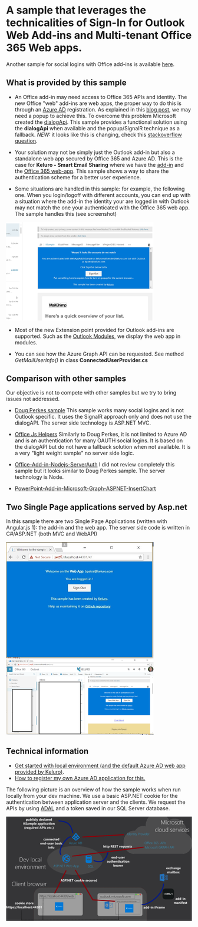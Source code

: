 # A sample that leverages the technicalities of Sign-In for Outlook Web Add-ins and Multi-tenant Office 365 Web apps.

Another sample for social logins with Office add-ins is available [here](https://github.com/dougperkes/Office-Add-in-AspNetMvc-ServerAuth). 

## What is provided by this sample

- An Office add-in may need access to Office 365 APIs and identity. The new Office "web" add-ins are web apps, the proper way to do this is through an [Azure AD](https://azure.microsoft.com/en-us/documentation/articles/active-directory-whatis/) registration. As explained in this [blog post](https://blogs.msdn.microsoft.com/richard_dizeregas_blog/2015/08/10/connecting-to-office-365-from-an-office-add-in/), we may need a popup to achieve this. To overcome this problem Microsoft created the [dialogApi](https://channel9.msdn.com/Shows/Office-Dev-Show/Office-Dev-Show-Episode-26-Using-the-Dialog-API-in-Office-Add-ins). This sample provides a functional solution using the **dialogApi** when available and the popup/SignalR technique as a fallback.
*NEW:* it looks like this is changing, check this [stackoverflow question](http://stackoverflow.com/questions/39897772/dialogapi-in-office-add-ins-available-for-all-hosts).

- Your solution may not be simply just the Outlook add-in but also a standalone web app secured by Office 365 and Azure AD. This is the case for **Keluro - Smart Email Sharing** where we have the [add-in](https://store.office.com/en-us/app.aspx?assetid=WA104380149&ui=en-US&rs=en-US&ad=US&appredirect=false) and the [Office 365 web-app](https://store.office.com/en-us/app.aspx?assetid=SA000000070&ui=en-US&rs=en-US&ad=US&appredirect=false). This sample shows a way to share the authentication scheme for a better user experience.

- Some situations are handled in this sample: for example, the following one. When you login/logoff with different accounts, you can end up with a situation where the add-in the identity your are logged in with Outlook may not match the one your authenticated with the Office 365 web app. The sample handles this (see screenshot)

<img src="Docs/mailbox3.jpg" width="400">

- Most of the new Extension point provided for Outlook add-ins are supported. Such as the [Outlook Modules](http://dev.office.com/docs/add-ins/outlook/extension-module-outlook-add-ins), we display the web app in modules. 

- You can see how the Azure Graph API can be requested. See method *GetMailUserInfo()* in class **ConnectedUserProvider.cs**

## Comparison with other samples
Our objective is not to compete with other samples but we try to bring issues not addressed.

- [Doug Perkes sample](https://github.com/dougperkes/Office-Add-in-AspNetMvc-ServerAuth) 
This sample works many social logins and is not Outlook specific. It uses the SignalR approach only and does not use the dialogAPI. The server side technology is ASP.NET MVC.

- [Office Js Helpers](https://github.com/OfficeDev/office-js-helpers)
Similarly to Doug Perkes, it is not limited to Azure AD and is an authentication for many OAUTH social logins. It is based on the dialogAPI but do not have a fallback solution when not available. It is a very "light weight sample" no server side logic.

- [Office-Add-in-Nodejs-ServerAuth](https://github.com/OfficeDev/Office-Add-in-Nodejs-ServerAuth)
I did not review completely this sample but it looks similar to Doug Perkes sample. The server technology is Node.

- [PowerPoint-Add-in-Microsoft-Graph-ASPNET-InsertChart](https://github.com/OfficeDev/PowerPoint-Add-in-Microsoft-Graph-ASPNET-InsertChart)


## Two Single Page applications served by Asp.net

In this sample there are two Single Page Applications (written with Angular.js 1): the add-in and the web app. The server side code is written in C#/ASP.NET (both MVC and WebAPI)

<img src="Docs/web-app.jpg" width="400">
<img src="Docs/addin.png" width="400">


## Technical information

- [Get started with local environment (and the default Azure AD web app provided by Keluro)](Docs/GetStarted.md).
- [How to register my own Azure AD application for this.](Docs/MyOwnAzureAD.md)

The following picture is an overview of how the sample works when run locally from your dev machine. We use a basic ASP.NET cookie for the authentication between application server and the clients. We request the APIs by using [ADAL](https://azure.microsoft.com/en-us/documentation/articles/active-directory-authentication-libraries/) and a token saved in our SQL Server database.

![Addin](Docs/architecture.png)
